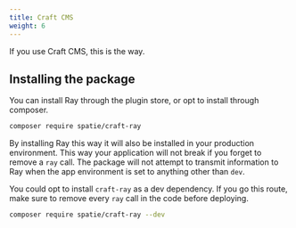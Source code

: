 ```yaml
---
title: Craft CMS
weight: 6
---
```


If you use Craft CMS, this is the way.

## Installing the package

You can install Ray through the plugin store, or opt to install through composer.

```bash
composer require spatie/craft-ray
```

By installing Ray this way it will also be installed in your production environment. This way your application will not break if you forget to remove a `ray` call.  The package will not attempt to transmit information to Ray when the app environment is set to anything other than `dev`.

You could opt to install `craft-ray` as a dev dependency. If you go this route, make sure to remove every `ray` call in the code before deploying.

```bash
composer require spatie/craft-ray --dev
```
